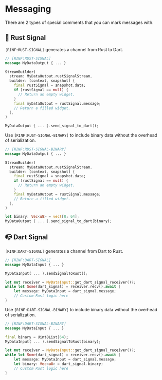 # Messaging

There are 2 types of special comments that you can mark messages with.

## 📢 Rust Signal

`[RINF:RUST-SIGNAL]` generates a channel from Rust to Dart.

```proto title="Protobuf"
// [RINF:RUST-SIGNAL]
message MyDataOutput { ... }
```

```dart title="Dart"
StreamBuilder(
  stream: MyDataOutput.rustSignalStream,
  builder: (context, snapshot) {
    final rustSignal = snapshot.data;
    if (rustSignal == null) {
      // Return an empty widget.
    }
    final myDataOutput = rustSignal.message;
    // Return a filled widget.
  },
)
```

```rust title="Rust"
MyDataOutput { ... }.send_signal_to_dart();
```

Use `[RINF:RUST-SIGNAL-BINARY]` to include binary data without the overhead of serialization.

```proto title="Protobuf"
// [RINF:RUST-SIGNAL-BINARY]
message MyDataOutput { ... }
```

```dart title="Dart"
StreamBuilder(
  stream: MyDataOutput.rustSignalStream,
  builder: (context, snapshot) {
    final rustSignal = snapshot.data;
    if (rustSignal == null) {
      // Return an empty widget.
    }
    final myDataOutput = rustSignal.message;
    // Return a filled widget.
  },
)
```

```rust title="Rust"
let binary: Vec<u8> = vec![0; 64];
MyDataOutput { ... }.send_signal_to_dart(binary);
```

## 📭 Dart Signal

`[RINF:DART-SIGNAL]` generates a channel from Dart to Rust.

```proto title="Protobuf"
// [RINF:DART-SIGNAL]
message MyDataInput { ... }
```

```dart title="Dart"
MyDataInput( ... ).sendSignalToRust();
```

```rust title="Rust"
let mut receiver = MyDataInput::get_dart_signal_receiver()?;
while let Some(dart_signal) = receiver.recv().await {
    let message: MyDataInput = dart_signal.message;
    // Custom Rust logic here
}
```

Use `[RINF:DART-SIGNAL-BINARY]` to include binary data without the overhead of serialization.

```proto title="Protobuf"
// [RINF:DART-SIGNAL-BINARY]
message MyDataInput { ... }
```

```dart title="Dart"
final binary = Uint8List(64);
MyDataInput( ... ).sendSignalToRust(binary);
```

```rust title="Rust"
let mut receiver = MyDataInput::get_dart_signal_receiver()?;
while let Some(dart_signal) = receiver.recv().await {
    let message: MyDataInput = dart_signal.message;
    let binary: Vec<u8> = dart_signal.binary;
    // Custom Rust logic here
}
```
